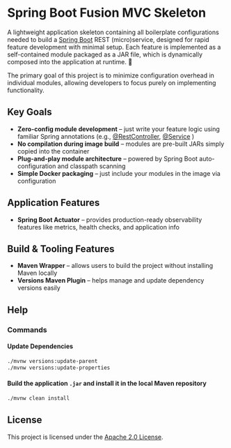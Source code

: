 # Spring Boot Fusion MVC Skeleton

A lightweight application skeleton containing all boilerplate configurations needed to build a
[Spring Boot](https://spring.io/projects/spring-boot) REST (micro)service, designed for rapid feature development with
minimal setup.
Each feature is implemented as a self-contained module packaged as a JAR file, which is dynamically composed into the
application at runtime. 🧩

The primary goal of this project is to minimize configuration overhead in individual modules, allowing developers to
focus purely on implementing functionality.

## Key Goals

- **Zero-config module development** – just write your feature logic using familiar Spring annotations (e.g.,
  [@RestController](https://docs.spring.io/spring-framework/docs/current/javadoc-api/org/springframework/web/bind/annotation/RestController.html),
  [@Service](https://docs.spring.io/spring-framework/docs/current/javadoc-api/org/springframework/stereotype/Service.html)
  )
- **No compilation during image build** – modules are pre-built JARs simply copied into the container
- **Plug-and-play module architecture** – powered by Spring Boot auto-configuration and classpath scanning
- **Simple Docker packaging** – just include your modules in the image via configuration

## Application Features

- **Spring Boot Actuator** – provides production-ready observability features like metrics, health checks, and
  application info

## Build & Tooling Features

- **Maven Wrapper** – allows users to build the project without installing Maven locally
- **Versions Maven Plugin** – helps manage and update dependency versions easily

## Help

### Commands

#### Update Dependencies

```bash
./mvnw versions:update-parent
./mvnw versions:update-properties
```

#### Build the application `.jar` and install it in the local Maven repository

```bash
./mvnw clean install
```

## License

This project is licensed under the [Apache 2.0 License](LICENSE).
